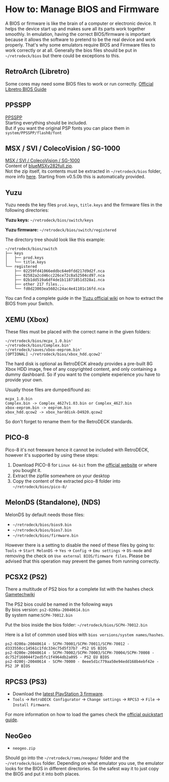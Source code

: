 # How to: Manage BIOS and Firmware
A BIOS or firmware is like the brain of a computer or electronic device. It helps the device start up and makes sure all its parts work together smoothly. In emulation, having the correct BIOS/firmware is important because it allows the software to pretend to be the real device and work properly.
That's why some emulators require BIOS and Firmware files to work correctly or at all.
Generally the bios files should be put in `~/retrodeck/bios` but there could be exceptions to this.

##  RetroArch (Libretro)
Some cores may need some BIOS files to work or run correctly.
[Official Libretro BIOS Guide](https://docs.libretro.com/guides/bios/)

## PPSSPP
[PPSSPP](https://docs.libretro.com/library/ppsspp/)<br/>
Starting everything should be included. <br/>
But if you want the original PSP fonts you can place them in `system/PPSSPP/flash0/font`

## MSX / SVI / ColecoVision / SG-1000
[MSX / SVI / ColecoVision / SG-1000](https://docs.libretro.com/library/bluemsx/#bios)<br/>
Content of [blueMSXv282full.zip](http://bluemsx.msxblue.com/download.html).<br/>
Not the zip itself, its contents must be extracted in `~/retrodeck/bios` folder, more info [here](https://docs.libretro.com/library/bluemsx/#bios).
Starting from v0.5.0b this is automatically provided.

## Yuzu
Yuzu needs the key files `prod.keys`, `title.keys` and the firmware files in the following directories:

**Yuzu keys:** `~/retrodeck/bios/switch/keys`

**Yuzu firmware:** `~/retrodeck/bios/switch/registered`

The directory tree should look like this example:
```
~/retrodeck/bios/switch
├── keys
│   ├── prod.keys
│   └── title.keys
└── registered
    ├── 02259fd41066eddbc64e0fdd217d9d2f.nca
    ├── 02582a2cd46cc226ce72c8a52504cd97.nca
    ├── 02b1dd519a6df4de1b11871851d328a1.nca
    ├── other 217 files...
    └── fd0d23003ea5602c24ac4e41101c16fd.nca
```

You can find a complete guide in the [Yuzu official wiki](https://yuzu-emu.org/help/quickstart/#downloading-and-installing-yuzu) on how to extract the BIOS from your Switch.

## XEMU (Xbox)

These files must be placed with the correct name in the given folders:
```
~/retrodeck/bios/mcpx_1.0.bin'
~/retrodeck/bios/Complex.bin'
~/retrodeck/saves/xbox-eeprom.bin'
[OPTIONAL] ~/retrodeck/bios/xbox_hdd.qcow2'
```
The hard disk is optional as RetroDECK already provides a pre-built 8G Xbox HDD image, free of any copyrighted content, and only containing a dummy dashboard.
So if you want to the complete experience you have to provide your own.

Usually those files are dumped/found as:
```
mcpx_1.0.bin
Complex.bin -> Complex_4627v1.03.bin or Complex_4627.bin
xbox-eeprom.bin -> eeprom.bin
xbox_hdd.qcow2 -> xbox_harddisk-D4920.qcow2
```
So don't forget to rename them for the RetroDECK standards.

## PICO-8

Pico-8 it's not freeware hence it cannot be included with RetroDECK, however it's supported by using these steps:

1. Download PICO-8 for `Linux 64-bit` from the [official website](https://www.lexaloffle.com/games.php?page=updates) or where you bought it.
2. Extract the zipfile somewhere on your desktop
3. Copy the content of the extracted pico-8 folder into `~/retrodeck/bios/pico-8/`

## MelonDS (Standalone), (NDS)

MelonDS by default needs those files:<br/>
- `~/retrodeck/bios/bios9.bin`<br/>
- `~/retrodeck/bios/bios7.bin`<br/>
- `~/retrodeck/bios/firmware.bin`

However there is a setting to disable the need of these files by going to: `Tools` -> `Start MelonDS` -> `Yes` -> `Config` -> `Emu settings` -> `DS-mode` and removing the check on `Use external BIOS/firmware files`.
Please be advised that this operation may prevent the games from running correctly.

## PCSX2 (PS2)

There a multitude of PS2 bios for a complete list with the hashes check <br>
[Gametechwiki](https://emulation.gametechwiki.com/index.php/File_hashes#Known_BIOS_Hashes)

The PS2 bios could be named in the following ways
<br>
By bios version: `ps2-0200a-20040614.bin`
<br>
By system name:`SCPH-70012.bin`

Put the bios inside the bios folder: `~/retrodeck/bios/SCPH-70012.bin`

Here is a list of common used bios with  `bios versions/system names/hashes`.

```
ps2-0200a-20040614 - SCPH-70001/SCPH-70011/SCPH-70012 - d333558cc14561c1fdc334c75d5f37b7 -PS2 US BIOS
ps2-0200e-20040614 - SCPH-70002/SCPH-70003/SCPH-70004/SCPH-70008 - dc752f160044f2ed5fc1f4964db2a095 - PS2 EU BIOS
ps2-0200j-20040614 - SCPH-70000 - 0eee5d1c779aa50e94edd168b4ebf42e - PS2 JP BIOS
```

## RPCS3 (PS3)
- Download the [latest PlayStation 3 firmware](https://www.playstation.com/en-us/support/hardware/ps3/system-software/).
- `Tools` -> `RetroDECK Configurator` -> `Change settings` -> `RPCS3` -> `File` -> `Install Firmware`.

For more information on how to load the games check the [official quickstart guide](https://rpcs3.net/quickstart).

## NeoGeo

- `neogeo.zip`

Should go into the `~/retrodeck/roms/neogeo/` folder and the `~/retrodeck/bios` folder. Depending on what emulator you use, the emulator looks for the BIOS in different directories. So the safest way it to just copy the BIOS and put it into both places.
